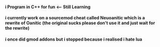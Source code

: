
#### i Program in C++ for fun <-- Still Learning
#### i currently work on a sourcemod cheat called Neuoanitic which is a rewrite of Oanitic (the original sucks please don't use it and just wait for the rewrite)

#### i once did gmod addons but i stopped because i realised i hate lua
